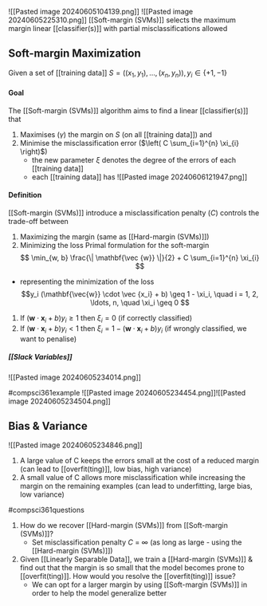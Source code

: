 ![[Pasted image 20240605104139.png]]
![[Pasted image 20240605225310.png]]
[[Soft-margin (SVMs)]] selects the maximum margin linear [[classifier(s)]] with partial misclassifications allowed
## Soft-margin Maximization
Given a set of [[training data]] $S = ((x_1, y_1), \ldots, (x_n, y_n)), y_i \in \{+1, -1\}$
#### Goal
The [[Soft-margin (SVMs)]] algorithm aims to find a linear [[classifier(s)]] that
1. Maximises ($\gamma$) the margin on $S$ (on all [[training data]]) and
2. Minimise the misclassification error ($\left( C \sum_{i=1}^{n} \xi_{i} \right)$)
	- the new parameter $\xi$ denotes the degree of the errors of each [[training data]]
	- each [[training data]] has 
		![[Pasted image 20240606121947.png]]
#### Definition
[[Soft-margin (SVMs)]] introduce a misclassification penalty ($C$) controls the trade-off between
1. Maximizing the margin (same as [[Hard-margin (SVMs)]])
2. Minimizing the loss
Primal formulation for the soft-margin
$$
\min_{w, b} \frac{\| \mathbf{\vec {w}} \|}{2} + C \sum_{i=1}^{n} \xi_{i}
$$
- representing the minimization of the loss 
$$y_i (\mathbf{\vec{w}} \cdot \vec {x_i} + b) \geq 1 - \xi_i, \quad i = 1, 2, \ldots, n, \quad \xi_i \geq 0
$$
1. If $(\mathbf{w} \cdot \mathbf{x}_i + b)y_i \geq 1$ then $\xi_i = 0$ (if correctly classified)
2. If $(\mathbf{w} \cdot \mathbf{x}_i + b)y_i < 1$ then $\xi_i = 1-(\mathbf{w} \cdot \mathbf{x}_i + b)y_i$ (if wrongly classified, we want to penalise)
##### [[Slack Variables]]
![[Pasted image 20240605234014.png]]

#compsci361example ![[Pasted image 20240605234454.png]]![[Pasted image 20240605234504.png]]
## Bias & Variance
![[Pasted image 20240605234846.png]]
1. A large value of C keeps the errors small at the cost of a reduced margin (can lead to [[overfit(ting)]], low bias, high variance)
2. A small value of C allows more misclassification while increasing the margin on the remaining examples (can lead to underfitting, large bias, low variance)

#compsci361questions 
1. How do we recover [[Hard-margin (SVMs)]] from [[Soft-margin (SVMs)]]?
	- Set misclassification penalty $C$ = $\infty$ (as long as large - using the [[Hard-margin (SVMs)]])
2. Given [[Linearly Separable Data]], we train a [[Hard-margin (SVMs)]] & find out that the margin is so small that the model becomes prone to [[overfit(ting)]]. How would you resolve the [[overfit(ting)]] issue?
	- We can opt for a larger margin by using [[Soft-margin (SVMs)]] in order to help the model generalize better